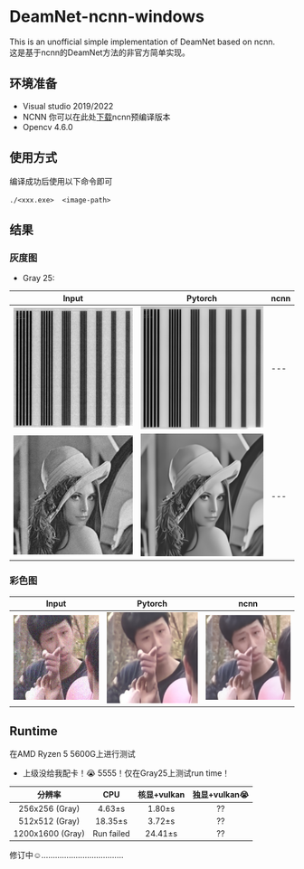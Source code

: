 # DeamNet-ncnn-windows
This is an unofficial simple implementation of DeamNet based on ncnn.  
这是基于ncnn的DeamNet方法的非官方简单实现。

## 环境准备
* Visual studio 2019/2022  
* NCNN 你可以在此处[下载](https://github.com/Tencent/ncnn/releases)ncnn预编译版本  
* Opencv 4.6.0  


## 使用方式
编译成功后使用以下命令即可  

`./<xxx.exe>  <image-path>` 


## 结果

### 灰度图

* Gray 25:  

| Input | Pytorch | ncnn |
| --- | --- | --- |
|  <img src="https://github.com/Dream-gpc/DeamNet-ncnn-windows/blob/main/imtest/noiseimg1.png" width="300px">   | <img src="https://github.com/Dream-gpc/DeamNet-ncnn-windows/blob/main/results/denoiseimg1.png" width="300px"> | --- | 
|  <img src="https://github.com/Dream-gpc/DeamNet-ncnn-windows/blob/main/imtest/noiseimg2.png" width="300px"> | <img src="https://github.com/Dream-gpc/DeamNet-ncnn-windows/blob/main/results/denoiseimg2.png" width="300px"> | --- | 


### 彩色图

| Input | Pytorch | ncnn |
| --- | --- | --- |
|  <img src="https://github.com/Dream-gpc/DeamNet-ncnn-windows/blob/main/imtest/cnoiseimg1.jpg" width="300px">   | <img src="https://github.com/Dream-gpc/DeamNet-ncnn-windows/blob/main/results/cdenoiseimg1.jpg" width="300px"> | <img src="https://github.com/Dream-gpc/DeamNet-ncnn-windows/blob/main/results/cdenoiseimg1-ncnn.png" width="300px"> | 


## Runtime

在AMD Ryzen 5 5600G上进行测试  

* 上级没给我配卡！:sob: 5555！仅在Gray25上测试run time！

| 分辨率 | CPU | 核显+vulkan | 独显+vulkan:sob:|
| :---: | :---: | :---: | :---: | 
| 256x256 (Gray) | 4.63±s | 1.80±s | ?? | 
| 512x512 (Gray)| 18.35±s |3.72±s | ?? | 
| 1200x1600 (Gray)| Run failed | 24.41±s | ?? | 


修订中:relaxed:………………………………
